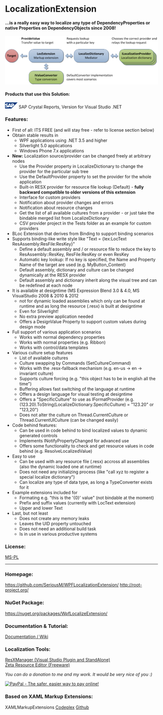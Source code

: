 # LocalizationExtension
#### ...is a really easy way to localize any type of DependencyProperties or native Properties on DependencyObjects since 2008!

![](/assets/Structure.png)

#### Products that use this Solution:

![](/assets/SAPLogo.gif) SAP Crystal Reports, Version for Visual Studio .NET

### Features:

* First of all: ITS FREE (and will stay free - refer to license section below)
* Obtain stable results in
	* WPF applications using .NET 3.5 and higher
	* Silverlight 5.0 applications
	* Windows Phone 7.x applications
* **New:** Localization source/provider can be changed freely at arbitrary nodes
	* Use the Provider property in LocalizeDictionary to change the provider for the particular sub tree
	* Use the DefaultProvider property to set the provider for the whole application
	* Built-in RESX provider for resource file lookup (Default) - **fully backward compatible to older versions of this extension**
	* Interface for custom providers
	* Notification about provider changes and errors
	* Notification about resource changes
	* Get the list of all available cultures from a provider - or just take the bindable merged list from LocalizeDictionary
	* CSV provider project in the Tests folder as an example for custom providers
* BLoc Extension that derives from Binding to support binding scenarios
* Supports binding-like write style like "Text = {lex:LocText ResAssembly:ResFile:ResKey}"
	* Define a default assembly and / or resource file to reduce the key to ResAssembly::ResKey, ResFile:ResKey or even ResKey
	* Automatic key lookup: If no key is specified, the Name and Property Name of the target are used (e.g. MyButton_Content)
	* Default assembly, dictionary and culture can be changed dynamically at the RESX provider
	* Default assembly and dictionary inherit along the visual tree and can be redefined at each node
* It is available at designtime (MS Expression Blend 3.0 & 4.0, MS VisualStudio 2008 & 2010 & 2012
    * not for dynamic loaded assemblies which only can be found at runtime and as long the resource (.resx) is built at designtime
	* Even for Silverlight!
	* No extra preview application needed
	* Offers a DesignValue Property to support custom values during design mode
* Full support of various application scenarios
	* Works with normal dependency properties
	* Works with normal properties (e.g. Ribbon)
	* Works with control/data templates
* Various culture setup features
	* List of available cultures
	* Culture swapping by Commands (SetCultureCommand)
	* Works with the .resx-fallback mechanism (e.g. en-us -> en -> invariant culture)
	* Supports culture forcing (e.g. "this object has to be in english all the time")
	* Buffering allows fast switching of the language at runtime
	* Offers a design language for visual testing at designtime
	* Offers a "SpecificCulture" to use as IFormatProvider (e.g. (123.20).ToString(LocalizeDictionary.SpecificCulture) = "123.20" or "123,20")
	* Does not alter the culture on Thread.CurrentCulture or Thread.CurrentUICulture (can be changed easily)
* Code behind features:
	* Can be used in code behind to bind localized values to dynamic generated controls
	* Implements INotifyPropertyChanged for advanced use
	* Offers some functionality to check and get resource values in code behind (e.g. ResolveLocalizedValue)
* Easy to use
	* Can be used with any resource file (.resx) accross all assemblies (also the dynamic loaded one at runtime)
	* Does not need any initializing process (like "call xyz to register a special localize dictionary")
	* Can localize any type of data type, as long a TypeConverter exists for it
* Example extensions included for
	* Formating e.g. "this is the '{0}' value" (not bindable at the moment)
	* Prefix and suffix values (currently with LocText extension)
	* Upper and lower Text
* Last, but not least
	* Does not create any memory leaks
	* Leaves the UID property untouched
	* Does not need an additional build task
	* Is in use in various productive systems

### License:
[MS-PL](https://github.com/SeriousM/WPFLocalizationExtension/blob/master/LICENSE)

-----

### Homepage:
https://github.com/SeriousM/WPFLocalizationExtension/
http://root-project.org/

### NuGet Package:
https://nuget.org/packages/WpfLocalizeExtension/

### Documentation & Tutorial:
[Documentation / Wiki](https://github.com/SeriousM/WPFLocalizationExtension/wiki)

### Localization Tools:
[ResXManager (Visual Studio Plugin and StandAlone)](http://visualstudiogallery.msdn.microsoft.com/3b64e04c-e8de-4b97-8358-06c73a97cc68)  
[Zeta Resource Editor (Freeware)](http://www.zeta-resource-editor.com/index.html)

_You can do a donation to me and my work._
_It would be very nice of you :)_

[![PayPal - The safer, easier way to pay online!](https://www.paypal.com/en_US/i/btn/btn_donate_LG.gif)](https://www.paypal.com/cgi-bin/webscr?cmd=_s-xclick&hosted_button_id=9373425)

### Based on XAML Markup Extensions:
XAMLMarkupExtensions [Codeplex](http://xamlmarkupextensions.codeplex.com/) [Github](https://github.com/MrCircuit/XAMLMarkupExtensions)

